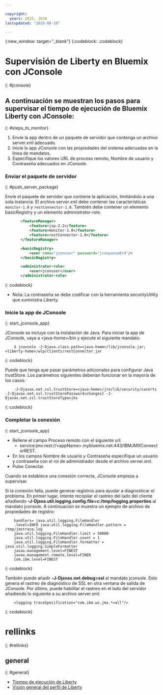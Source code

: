 ```yaml
---

copyright:
  years: 2015, 2016
lastupdated: "2016-06-10"

---
```


{:new_window: target="_blank"}
{:codeblock: .codeblock}

# Supervisión de Liberty en Bluemix con JConsole
{: #jconsole}

## A continuación se muestran los pasos para supervisar el tiempo de ejecución de Bluemix Liberty con JConsole:
{: #steps_to_monitor}

1. Envíe la app dentro de un paquete de servidor que contenga un archivo server.xml adecuado.
2. Inicie la app JConsole con las propiedades del sistema adecuadas en la línea de mandatos.
3. Especifique los valores URL de proceso remoto, Nombre de usuario y Contraseña adecuados en JConsole.

### Enviar el paquete de servidor
{: #push_server_package}

Envíe el paquete de servidor que contiene la aplicación, limitándolo a una sola instancia. El archivo server.xml debe contener las características `monitor-1.0` y `restConnector-1.0`. También debe contener un elemento basicRegistry y un elemento administrator-role. 
```xml
       <featureManager>
           <feature>jsp-2.2</feature>
           <feature>monitor-1.0</feature>
           <feature>restConnector-1.0</feature>
       </featureManager>

       <basicRegistry>
           <user name="jconuser" password="jconpassw0rd"/>
       </basicRegistry>

       <administrator-role>
           <user>jconuser</user>
       </administrator-role>
```
{: codeblock}

   * Nota: La contraseña se debe codificar con la herramienta securityUtility que suministra Liberty.

### Inicie la app de JConsole
{: start_jconsole_app}

JConsole se incluye con la instalación de Java.  Para iniciar la app de JConsole, vaya a &lt;java-home&gt;/bin y ejecute el siguiente mandato:
```
    $ jconsole -J-Djava.class.path=<java-home>/lib/jconsole.jar;<liberty-home>/wlp/clients/restConnector.jar
```
{: codeblock}

Puede que tenga que pasar parámetros adicionales para configurar Java trustStore. Los parámetros siguientes deberían funcionar en la mayoría de los casos:
```
    -J-Djavax.net.ssl.trustStore=<java-home>/jre/lib/security/cacerts -J-Djavax.net.ssl.trustStorePassword=changeit -J-Djavax.net.ssl.trustStoreType=jks
```
{: codeblock}

### Completar la conexión
{: start_jconsole_app}
  * Rellene el campo Proceso remoto con el siguiente url:
    * service:jmx:rest://&lt;appName&gt;.mybluemix.net:443/IBMJMXConnectorREST.
  *  En los campos Nombre de usuario y Contraseña especifique un usuario y contraseña con el rol de administrador desde el archivo server.xml. 
  * Pulse Conectar.

Cuando se establece una conexión correcta, JConsole empieza a supervisar.

Si la conexión falla, puede generar registros para ayudar a diagnosticar el problema.  En primer lugar, intente recopilar el rastreo del lado del cliente añadiendo **-J-Djava.util.logging.config.file=c:/tmp/logging.properties** al mandato jconsole.
A continuación se muestra un ejemplo de archivo de propiedades de registro:
```
    handlers= java.util.logging.FileHandler
    .level=INFO java.util.logging.FileHandler.pattern = /tmp/jmxtrace.log
    java.util.logging.FileHandler.limit = 50000
    java.util.logging.FileHandler.count = 1
    java.util.logging.FileHandler.formatter = java.util.logging.SimpleFormatter
    javax.management.level=FINEST
    javax.management.remote.level=FINER
    com.ibm.level=FINEST
```
{: codeblock}

También puede añadir <b>&dash;J&dash;Djavax.net.debug=ssl</b> al mandato jconsole. Esto genera el rastreo de diagnóstico de SSL en otra ventana de salida de JConsole.  Por último, puede habilitar el rastreo en el lado del servidor añadiendo lo siguiente a su archivo server.xml:
```
    <logging traceSpecification="com.ibm.ws.jmx.*=all"/>
```
{: codeblock}

# rellinks
{: #rellinks}
## general
{: #general}
* [Tiempo de ejecución de Liberty](index.html)
* [Visión general del perfil de Liberty](http://www-01.ibm.com/support/knowledgecenter/SSAW57_8.5.5/com.ibm.websphere.wlp.nd.doc/ae/cwlp_about.html)

